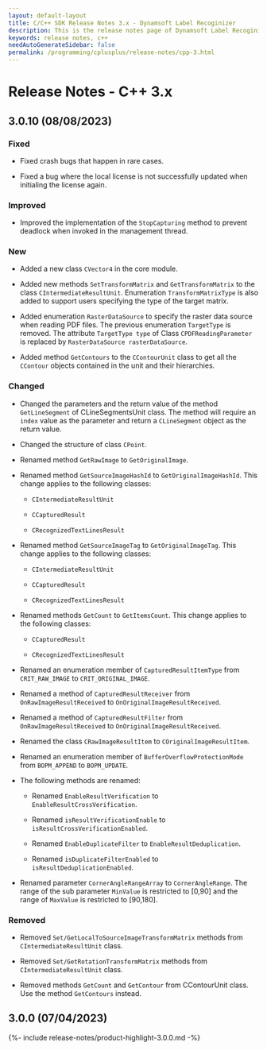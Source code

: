 ```yaml
---
layout: default-layout
title: C/C++ SDK Release Notes 3.x - Dynamsoft Label Recoginizer 
description: This is the release notes page of Dynamsoft Label Recoginizer for C/C++ SDK version 3.x.
keywords: release notes, c++
needAutoGenerateSidebar: false
permalink: /programming/cplusplus/release-notes/cpp-3.html
---
```


# Release Notes - C++ 3.x

## 3.0.10 (08/08/2023)

### Fixed

* Fixed crash bugs that happen in rare cases.

* Fixed a bug where the local license is not successfully updated when initialing the license again.

### Improved

* Improved the implementation of the `StopCapturing` method to prevent deadlock when invoked in the management thread.

### New

* Added a new class `CVector4` in the core module.

* Added new methods `SetTransformMatrix` and `GetTransformMatrix` to the class `CIntermediateResultUnit`. Enumeration `TransformMatrixType` is also added to support users specifying the type of the target matrix.

* Added enumeration `RasterDataSource` to specify the raster data source when reading PDF files. The previous enumeration `TargetType` is removed. The attribute `TargetType type` of Class `CPDFReadingParameter` is replaced by `RasterDataSource rasterDataSource`.  

* Added method `GetContours` to the `CContourUnit` class to get all the `CContour` objects contained in the unit and their hierarchies.

### Changed

* Changed the parameters and the return value of the method `GetLineSegment` of CLineSegmentsUnit class. The method will require an `index` value as the parameter and return a `CLineSegment` object as the return value.

* Changed the structure of class `CPoint`.

* Renamed method `GetRawImage` to `GetOriginalImage`.

* Renamed method `GetSourceImageHashId` to `GetOriginalImageHashId`. This change applies to the following classes:

  * `CIntermediateResultUnit`

  * `CCapturedResult`

  * `CRecognizedTextLinesResult`

* Renamed method `GetSourceImageTag` to `GetOriginalImageTag`. This change applies to the following classes:

  * `CIntermediateResultUnit`

  * `CCapturedResult`

  * `CRecognizedTextLinesResult`

* Renamed methods `GetCount` to `GetItemsCount`. This change applies to the following classes:

  * `CCapturedResult`

  * `CRecognizedTextLinesResult`

* Renamed an enumeration member of `CapturedResultItemType` from `CRIT_RAW_IMAGE` to `CRIT_ORIGINAL_IMAGE`.

* Renamed a method of `CapturedResultReceiver` from `OnRawImageResultReceived` to `OnOriginalImageResultReceived`.

* Renamed a method of `CapturedResultFilter` from `OnRawImageResultReceived` to `OnOriginalImageResultReceived`.

* Renamed the class `CRawImageResultItem` to `COriginalImageResultItem`.

* Renamed an enumeration member of `BufferOverflowProtectionMode` from `BOPM_APPEND` to `BOPM_UPDATE`.

* The following methods are renamed:

  * Renamed `EnableResultVerification` to `EnableResultCrossVerification`.

  * Renamed `isResultVerificationEnable` to `isResultCrossVerificationEnabled`.

  * Renamed `EnableDuplicateFilter` to `EnableResultDeduplication`.

  * Renamed `isDuplicateFilterEnabled` to `isResultDeduplicationEnabled`.

* Renamed parameter `CornerAngleRangeArray` to `CornerAngleRange`. The range of the sub parameter `MinValue` is restricted to [0,90] and the range of `MaxValue` is restricted to [90,180].

### Removed

* Removed `Set/GetLocalToSourceImageTransformMatrix` methods from `CIntermediateResultUnit` class.

* Removed `Set/GetRotationTransformMatrix` methods from `CIntermediateResultUnit` class.

* Removed methods `GetCount` and `GetContour` from CContourUnit class. Use the method `GetContours` instead.

## 3.0.0 (07/04/2023)

{%- include release-notes/product-highlight-3.0.0.md -%}


